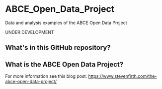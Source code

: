 # ABCE_Open_Data_Project
Data and analysis examples of the ABCE Open Data Project

UNDER DEVELOPMENT

## What's in this GitHub repository?

## What is the ABCE Open Data Project?

For more information see this blog post: https://www.stevenfirth.com/the-abce-open-data-project/



